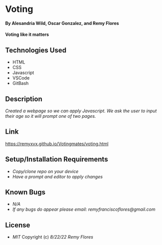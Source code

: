 # Voting

#### By Alesandria Wild, Oscar Gonzalez, and Remy Flores

#### Voting like it matters

## Technologies Used
* HTML
* CSS
* Javascript
* VSCode
* GitBash

## Description
_Created a webpage so we can apply Javascript. We ask the user to input their age so it will prompt one of two pages._

## Link
https://remyxvx.github.io/Votingmates/voting.html

## Setup/Installation Requirements
* _Copy/clone repo on your device_
* _Have a prompt and editor to apply changes_

## Known Bugs
* _N/A_
* _If any bugs do appear please email: remyfranciscoflores@gmail.com_

## License
* _MIT_
Copyright (c) _8/22/22_ _Remy Flores_